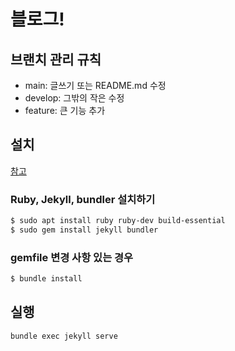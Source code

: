 # 블로그!

## 브랜치 관리 규칙
* main: 글쓰기 또는 README.md 수정
* develop: 그밖의 작은 수정
* feature: 큰 기능 추가

## 설치 
[참고](https://mmistakes.github.io/minimal-mistakes/docs/quick-start-guide/)

### Ruby, Jekyll, bundler 설치하기
```bash
$ sudo apt install ruby ruby-dev build-essential
$ sudo gem install jekyll bundler
```

### gemfile 변경 사항 있는 경우
```bash
$ bundle install
```

## 실행
```bash
bundle exec jekyll serve
```
